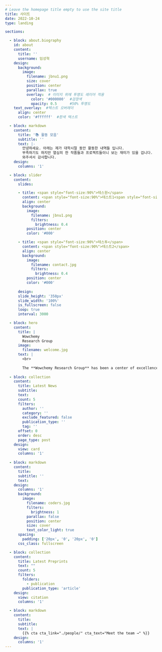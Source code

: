 ```yaml
---
# Leave the homepage title empty to use the site title
title: 사이트
date: 2022-10-24
type: landing

sections:

  - block: about.biography
    id: about
    content:
      title: ''
      username: 임성혁
    design:
      background:
        image:
          filename: jbnu1.png
          size: cover
          position: center
          parallax: true
          overlay:  # 이미지 위에 투명도 레이어 적용
            color: '#000000'  #검정색
            opacity: 0.5      #50% 투명도
    text_overlay:  #텍스트 오버레이
      align: center
      color: '#ffffff'  #흰색 텍스트

  - block: markdown
    content:
      title: '📚 활동 모음'
      subtitle: ''
      text: |-
        안녕하세요. 아래는 제가 대학시절 동안 활동한 내역들 입니다.
        부족하기도 하지만 열심히 한 작품들과 프로젝트들이니 보는 재미가 있을 겁니다.
        와주셔서 감사합니다.
    design:
      columns: '1'

  - block: slider
    content:
      slides:

      - title: <span style="font-size:90%">테스원</span>
        content: <span style="font-size:90%">테스트1<span style="font-size:90%">
        align: center
        background:
          image:
            filename: jbnu1.png
            filters:
              brightness: 0.4
          position: center
          color: '#000'

      - title: <span style="font-size:90%">테스투</span>
        content: <span style="font-size:90%">테스트2</span>
        align: center
        background:
          image:
            filename: contact.jpg
            filters:
              brightness: 0.4
          position: center
          color: '#000'
          
      design:
      slide_height: '350px'
      slide_width: '100%'
      is_fullscreen: false
      loop: true
      interval: 3000

  - block: hero
    content:
      title: |
        Wowchemy
        Research Group
      image:
        filename: welcome.jpg
      text: |
        <br>
        
        The **Wowchemy Research Group** has been a center of excellence for Artificial Intelligence research, teaching, and practice since its founding in 2016.
  
  - block: collection
    content:
      title: Latest News
      subtitle:
      text:
      count: 5
      filters:
        author: ''
        category: ''
        exclude_featured: false
        publication_type: ''
        tag: ''
      offset: 0
      order: desc
      page_type: post
    design:
      view: card
      columns: '1'
  
  - block: markdown
    content:
      title:
      subtitle: ''
      text:
    design:
      columns: '1'
      background:
        image: 
          filename: coders.jpg
          filters:
            brightness: 1
          parallax: false
          position: center
          size: cover
          text_color_light: true
      spacing:
        padding: ['20px', '0', '20px', '0']
      css_class: fullscreen

  - block: collection
    content:
      title: Latest Preprints
      text: ""
      count: 5
      filters:
        folders:
          - publication
        publication_type: 'article'
    design:
      view: citation
      columns: '1'

  - block: markdown
    content:
      title:
      subtitle:
      text: |
        {{% cta cta_link="./people/" cta_text="Meet the team →" %}}
    design:
      columns: '1'
---
```

